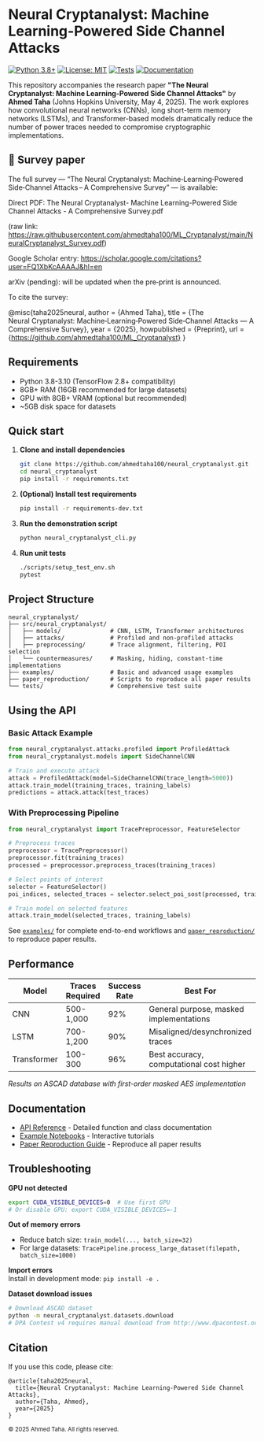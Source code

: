 # Neural Cryptanalyst: Machine Learning-Powered Side Channel Attacks

[![Python 3.8+](https://img.shields.io/badge/python-3.8+-blue.svg)](https://www.python.org/downloads/)
[![License: MIT](https://img.shields.io/badge/License-MIT-yellow.svg)](https://opensource.org/licenses/MIT)
[![Tests](https://github.com/ahmedtaha100/neural_cryptanalyst/actions/workflows/tests.yml/badge.svg)](https://github.com/ahmedtaha100/neural_cryptanalyst/actions)
[![Documentation](https://img.shields.io/badge/docs-available-green.svg)](docs/)

This repository accompanies the research paper **"The Neural Cryptanalyst: Machine Learning-Powered Side Channel Attacks"** by **Ahmed Taha** (Johns Hopkins University, May 4, 2025). The work explores how convolutional neural networks (CNNs), long short-term memory networks (LSTMs), and Transformer-based models dramatically reduce the number of power traces needed to compromise cryptographic implementations.

## 📄 Survey paper

The full survey — “The Neural Cryptanalyst: Machine‑Learning‑Powered Side‑Channel Attacks – A Comprehensive Survey” — is available:

Direct PDF: The Neural Cryptanalyst- Machine Learning-Powered Side Channel Attacks - A Comprehensive Survey.pdf

(raw link: https://raw.githubusercontent.com/ahmedtaha100/ML_Cryptanalyst/main/NeuralCryptanalyst_Survey.pdf)

Google Scholar entry: https://scholar.google.com/citations?user=FQ1XbKcAAAAJ&hl=en

arXiv (pending): will be updated when the pre‑print is announced.

To cite the survey:

@misc{taha2025neural,
  author    = {Ahmed Taha},
  title     = {The Neural Cryptanalyst: Machine‑Learning‑Powered Side‑Channel Attacks — A Comprehensive Survey},
  year      = {2025},
  howpublished = {Preprint},
  url       = {https://github.com/ahmedtaha100/ML_Cryptanalyst}
}

## Requirements

- Python 3.8-3.10 (TensorFlow 2.8+ compatibility)
- 8GB+ RAM (16GB recommended for large datasets)
- GPU with 8GB+ VRAM (optional but recommended)
- ~5GB disk space for datasets

## Quick start

1. **Clone and install dependencies**
   ```bash
   git clone https://github.com/ahmedtaha100/neural_cryptanalyst.git
   cd neural_cryptanalyst
   pip install -r requirements.txt
   ```

2. **(Optional) Install test requirements**
   ```bash
   pip install -r requirements-dev.txt
   ```

3. **Run the demonstration script**
   ```bash
   python neural_cryptanalyst_cli.py
   ```

4. **Run unit tests**
   ```bash
   ./scripts/setup_test_env.sh
   pytest
   ```

## Project Structure

```
neural_cryptanalyst/
├── src/neural_cryptanalyst/
│   ├── models/              # CNN, LSTM, Transformer architectures
│   ├── attacks/             # Profiled and non-profiled attacks
│   ├── preprocessing/       # Trace alignment, filtering, POI selection
│   └── countermeasures/     # Masking, hiding, constant-time implementations
├── examples/                # Basic and advanced usage examples
├── paper_reproduction/      # Scripts to reproduce all paper results
└── tests/                   # Comprehensive test suite
```

## Using the API

### Basic Attack Example

```python
from neural_cryptanalyst.attacks.profiled import ProfiledAttack
from neural_cryptanalyst.models import SideChannelCNN

# Train and execute attack
attack = ProfiledAttack(model=SideChannelCNN(trace_length=5000))
attack.train_model(training_traces, training_labels)
predictions = attack.attack(test_traces)
```

### With Preprocessing Pipeline

```python
from neural_cryptanalyst import TracePreprocessor, FeatureSelector

# Preprocess traces
preprocessor = TracePreprocessor()
preprocessor.fit(training_traces)
processed = preprocessor.preprocess_traces(training_traces)

# Select points of interest
selector = FeatureSelector()
poi_indices, selected_traces = selector.select_poi_sost(processed, training_labels, num_poi=1000)

# Train model on selected features
attack.train_model(selected_traces, training_labels)
```

See [`examples/`](examples/) for complete end-to-end workflows and [`paper_reproduction/`](paper_reproduction/) to reproduce paper results.

## Performance

| Model | Traces Required | Success Rate | Best For |
|-------|-----------------|--------------|----------|
| CNN | 500-1,000 | 92% | General purpose, masked implementations |
| LSTM | 700-1,200 | 90% | Misaligned/desynchronized traces |
| Transformer | 100-300 | 96% | Best accuracy, computational cost higher |

*Results on ASCAD database with first-order masked AES implementation*

## Documentation

- [API Reference](docs/API_REFERENCE.md) - Detailed function and class documentation
- [Example Notebooks](notebooks/) - Interactive tutorials
- [Paper Reproduction Guide](paper_reproduction/README.md) - Reproduce all paper results

## Troubleshooting

**GPU not detected**  
```bash
export CUDA_VISIBLE_DEVICES=0  # Use first GPU
# Or disable GPU: export CUDA_VISIBLE_DEVICES=-1
```

**Out of memory errors**
- Reduce batch size: `train_model(..., batch_size=32)`
- For large datasets: `TracePipeline.process_large_dataset(filepath, batch_size=1000)`

**Import errors**  
Install in development mode: `pip install -e .`

**Dataset download issues**
```bash
# Download ASCAD dataset
python -m neural_cryptanalyst.datasets.download
# DPA Contest v4 requires manual download from http://www.dpacontest.org/
```

## Citation

If you use this code, please cite:

```
@article{taha2025neural,
  title={Neural Cryptanalyst: Machine Learning-Powered Side Channel Attacks},
  author={Taha, Ahmed},
  year={2025}
}
```

<small>© 2025 Ahmed Taha. All rights reserved.</small>
